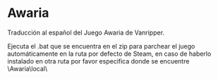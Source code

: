 # Awaria
Traducción al español del Juego Awaria de Vanripper.

Ejecuta el .bat que se encuentra en el zip para parchear el juego automáticamente en la ruta por defecto de Steam, en caso de haberlo instalado en otra ruta por favor especifica donde se encuentre \Awaria\local\
